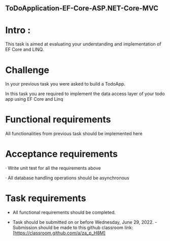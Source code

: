## ToDoApplication-EF-Core-ASP.NET-Core-MVC

# Intro :

This task is aimed at evaluating your understanding and implementation of EF Core and LINQ.

# Challenge

In your previous task you were asked to build a TodoApp.

In this task you are required to implement the data access layer of your todo app using EF Core and Linq

# Functional requirements

All functionalities from previous task should be implemented here

# Acceptance requirements

· Write unit test for all the requirements above

· All database handling operations should be asynchronous

# Task requirements

- All functional requirements should be completed.

- Task should be submitted on or before Wednesday, June 29, 2022. - Submission should be made to this github classroom link: [https://classroom.github.com/a/za_p_H8M]
